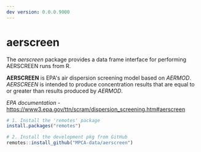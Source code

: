 ```yaml
---  
dev version: 0.0.0.9000  
---  
```



aerscreen
=======


The _aerscreen_ package provides a data frame interface for performing AERSCREEN runs from R. 


**AERSCREEN** is EPA's air dispersion screening model based on _AERMOD_. _AERSCREEN_ is intended to produce concentration results that are equal to or greater than results produced by _AERMOD_.
 
_EPA documentation_ - https://www3.epa.gov/ttn/scram/dispersion_screening.htm#aerscreen

``` r
# 1. Install the 'remotes' package
install.packages("remotes")

# 2. Install the development pkg from GitHub
remotes::install_github("MPCA-data/aerscreen")
```
